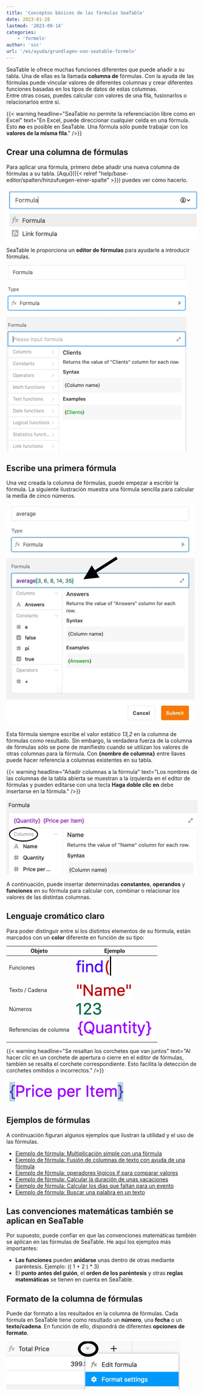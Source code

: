 ```yaml
---
title: 'Conceptos básicos de las fórmulas SeaTable'
date: 2023-01-28
lastmod: '2023-09-14'
categories:
    - 'formeln'
author: 'ssc'
url: '/es/ayuda/grundlagen-von-seatable-formeln'
---
```


SeaTable le ofrece muchas funciones diferentes que puede añadir a su tabla. Una de ellas es la llamada **columna de** fórmulas. Con la ayuda de las fórmulas puede vincular valores de diferentes columnas y crear diferentes funciones basadas en los tipos de datos de estas columnas.  
Entre otras cosas, puedes calcular con valores de una fila, fusionarlos o relacionarlos entre sí.

{{< warning  headline="SeaTable no permite la referenciación libre como en Excel"  text="En Excel, puede direccionar cualquier celda en una fórmula. Esto **no** es posible en SeaTable. Una fórmula sólo puede trabajar con los **valores de la misma fila**." />}}

## Crear una columna de fórmulas

Para aplicar una fórmula, primero debe añadir una nueva columna de fórmulas a su tabla. [Aquí]({{< relref "help/base-editor/spalten/hinzufuegen-einer-spalte" >}}) puedes ver cómo hacerlo.

![Selección de una columna de fórmulas](images/select-formula-column.png)

SeaTable le proporciona un **editor de fórmulas** para ayudarle a introducir fórmulas.

![Asistente de fórmulas para simplificar la introducción de fórmulas especialmente complejas.](images/Formula.wizard.png)

## Escribe una primera fórmula

Una vez creada la columna de fórmulas, puede empezar a escribir la fórmula. La siguiente ilustración muestra una fórmula sencilla para calcular la media de cinco números.

![Introducir cualquier fórmula en el campo de texto](images/input-formular.jpg)

Esta fórmula siempre escribe el valor estático _13,2_ en la columna de fórmulas como resultado. Sin embargo, la verdadera fuerza de la columna de fórmulas sólo se pone de manifiesto cuando se utilizan los valores de otras columnas para la fórmula. Con **{nombre de columna}** entre llaves puede hacer referencia a columnas existentes en su tabla.

{{< warning headline="Añadir columnas a la fórmula" text="Los nombres de las columnas de la tabla abierta se muestran a la izquierda en el editor de fórmulas y pueden editarse con una tecla **Haga doble clic en** debe insertarse en la fórmula." />}}

![Columnas disponibles para la selección en el editor de fórmulas](images/columns-in-the-formula-editor.jpg)

A continuación, puede insertar determinadas **constantes**, **operandos** y **funciones** en su fórmula para calcular con, combinar o relacionar los valores de las distintas columnas.

## Lenguaje cromático claro

Para poder distinguir entre sí los distintos elementos de su fórmula, están marcados con un **color** diferente en función de su tipo:

| Objeto                 | Ejemplo                                                                                                           |
| ---------------------- | ----------------------------------------------------------------------------------------------------------------- |
| Funciones              | ![Las funciones se marcan siempre en azul en una fórmula](images/example-function.png)                            |
| Texto / Cadena         | ![Los textos y las cadenas se marcan siempre en rojo en el editor de fórmulas](images/example-text.png)           |
| Números                | ![Los números se marcan siempre en verde en el editor de fórmulas](images/example-number.png)                     |
| Referencias de columna | ![Las referencias a columnas se marcan siempre en morado en una fórmula ](images/example-reference-to-column.png) |

{{< warning headline="Se resaltan los corchetes que van juntos" text="Al hacer clic en un corchete de apertura o cierre en el editor de fórmulas, también se resalta el corchete correspondiente. Esto facilita la detección de corchetes omitidos o incorrectos." />}}

![Los corchetes de apertura y cierre siempre aparecen resaltados en el editor de fórmulas](images/example-brackets.png)

## Ejemplos de fórmulas

A continuación figuran algunos ejemplos que ilustran la utilidad y el uso de las fórmulas.

- [Ejemplo de fórmula: Multiplicación simple con una fórmula](https://seatable.io/es/docs/formeln/formelbeispiel-einfache-multiplikation-mit-einer-formel/)
- [Ejemplo de fórmula: Fusión de columnas de texto con ayuda de una fórmula](https://seatable.io/es/docs/formeln/formelbeispiel-zusammenfuehren-von-text-spalten-mit-hilfe-einer-formel/)
- [Ejemplo de fórmula: operadores lógicos if para comparar valores](https://seatable.io/es/docs/formeln/formelbeispiel-logische-if-operatoren-zum-vergleichen-von-werten/)
- [Ejemplo de fórmula: Calcular la duración de unas vacaciones](https://seatable.io/es/docs/formeln/formelbeispiel-berechne-die-dauer-eines-urlaubs/)
- [Ejemplo de fórmula: Calcular los días que faltan para un evento](https://seatable.io/es/docs/formeln/formelbeispiel-berechne-tage-bis-zu-einem-event/)
- [Ejemplo de fórmula: Buscar una palabra en un texto](https://seatable.io/es/docs/formeln/formelbeispiel-nach-einem-wort-in-einem-text-suchen/)

## Las convenciones matemáticas también se aplican en SeaTable

Por supuesto, puede confiar en que las convenciones matemáticas también se aplican en las fórmulas de SeaTable. He aquí los ejemplos más importantes:

- **Las funciones** pueden **anidarse** unas dentro de otras mediante paréntesis. Ejemplo: (( 1 + 2 ) \* 3)
- El **punto antes del guión**, el **orden de los paréntesis** y otras **reglas matemáticas** se tienen en cuenta en SeaTable.

## Formato de la columna de fórmulas

Puede dar formato a los resultados en la columna de fórmulas. Cada fórmula en SeaTable tiene como resultado un **número**, una **fecha** o un **texto/cadena**. En función de ello, dispondrá de diferentes **opciones de formato**.

![Formato de los resultados de las fórmulas](images/Formatierung-von-Formelergebnissen.jpg)
